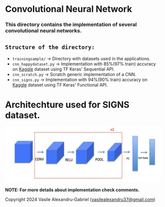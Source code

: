 # Convolutional Neural Network

### This directory contains the implementation of several convolutional neural networks.

## `Structure of the directory:`
  * `trainingsample/` -> Directory with datasets used in the applications.
  * `cnn_happydataset.py` -> Implementation with 85%(97% train) accuracy on [Kaggle](https://www.kaggle.com/datasets/iarunava/happy-house-dataset/code) dataset using TF Keras' Sequential API.
  * `cnn_scratch.py` -> Scratch generic implementation of a CNN.
  * `cnn_signs.py` -> Implementation with 94%(90% train) accuracy on [Kaggle](https://www.kaggle.com/code/ayanmaity/hand-sign-resnet/input?select=test_signs.h5) dataset using TF Keras' Functional API.

# Architechture used for SIGNS dataset.
![](Architecture.jpg)

**NOTE: For more details about implementation check comments.**

Copyright 2024 Vasile Alexandru-Gabriel (vasilealexandru37@gmail.com)